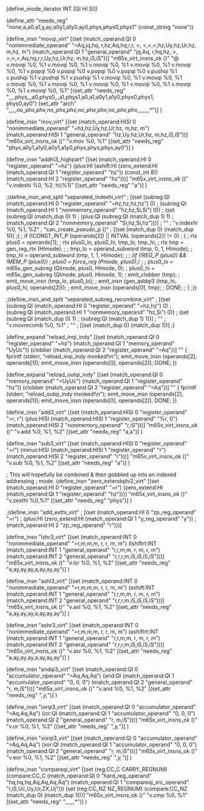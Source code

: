(define_mode_iterator INT [QI HI SI])

(define_attr "needs_reg" "none,a,a0,a1,y,ay,a0y1,a1y0,ay0,phys,phys0,phys1"
  (const_string "none"))

(define_insn "movqi_virt"
  [(set (match_operand:QI 0 "nonimmediate_operand"
      "=Aq,jq,hq, r,hz,Aq,hq,r,r, <, <,<,<,hz,Uy,hz,Ur,hz, m,hz, m")
        (match_operand:QI 1 "general_operand"
       "jq,Aq, r,hq,hz, >, >,>,>,Aq,hq,r,r,Uy,hz,Ur,hz, m,hz,iS,iS"))]
  "m65x_virt_insns_ok ()"
  "@
  v.movqi %0, %1
  v.movqi %0, %1
  v.movqi %0, %1
  v.movqi %0, %1
  v.movqi %0, %1
  v.popqi %0
  v.popqi %0
  v.popqi %0
  v.popqi %0
  v.pushqi %1
  v.pushqi %1
  v.pushqi %1
  v.pushqi %1
  v.movqi %0, %1
  v.movqi %0, %1
  v.movqi %0, %1
  v.movqi %0, %1
  v.movqi %0, %1
  v.movqi %0, %1
  v.movqi %0, %1
  v.movqi %0, %1"
  [(set_attr "needs_reg"
     "*,*,*,*,phys,*,*,a0,phys0,*,*,a1,phys1,a0,a1,a0y1,a1y0,phys0,phys1,\
      phys0,ay0")
   (set_attr "arch"
     "*,*,*,*,*,no_phx,phx,no_phx,phx,no_phx,phx,no_phx,phx,*,*,*,*,*,*,*,*")]
)

(define_insn "mov<mode>_virt"
  [(set (match_operand:HISI 0 "nonimmediate_operand"
                                              "=hz,hz,Uy,hz,Ur,hz, m,hz, m")
        (match_operand:HISI 1 "general_operand"
                                               "hz,Uy,hz,Ur,hz, m,hz,iS,iS"))]
  "m65x_virt_insns_ok ()"
  "v.mov<mode> %0, %1"
  [(set_attr "needs_reg" "phys,a0y1,a1y0,a0y1,a1y0,phys,phys,phys,ay0")]
)

(define_insn "addhi3_highpart"
  [(set (match_operand:HI 0 "register_operand"                  "=hz")
        (plus:HI (ashift:HI
                   (zero_extend:HI
                     (match_operand:QI 1 "register_operand"      "hz"))
                   (const_int 8))
                 (match_operand:HI 2 "register_operand"          "hz")))]
  "m65x_virt_insns_ok ()"
  "v.indexhi %0, %2, hi(%1)"
  [(set_attr "needs_reg" "a")]
)

;(define_insn_and_split "separated_indexhi_virt"
;  [(set (subreg:QI (match_operand:HI 0 "register_operand" "=hz,hz,hz,hz") 0)
;        (subreg:QI (match_operand:HI 1 "nonmemory_operand" "hz,hz,Si,Si") 0))
;   (set (subreg:QI (match_dup 0) 1)
;        (plus:QI (subreg:QI (match_dup 1) 1)
;                 (match_operand:QI 2 "nonmemory_operand"   "Si,hz,Si,hz")))]
;  ""
;  "v.indexhi %0, %1, %2"
;  "can_create_pseudo_p ()"
;  [(set (match_dup 0) (match_dup 1))]
;{
;  if (!CONST_INT_P (operands[2]) || INTVAL (operands[2]) != 0)
;    {
;      rtx plus0 = operands[1];
;      rtx plus0_lo, plus0_hi, tmp_lo, tmp_hi;
;      rtx tmp = gen_reg_rtx (HImode);
;
;      tmp_lo = operand_subword (tmp, 0, 1, HImode);
;      tmp_hi = operand_subword (tmp, 1, 1, HImode);
;
;      /*if (!REG_P (plus0) && !MEM_P (plus0))
;        plus0 = force_reg (Pmode, plus0);*/
;
;      plus0_lo = m65x_gen_subreg (QImode, plus0, HImode, 0);
;      plus0_hi = m65x_gen_subreg (QImode, plus0, HImode, 1);
;      emit_clobber (tmp);
;      emit_move_insn (tmp_lo, plus0_lo);
;      emit_insn (gen_addqi3 (tmp_hi, plus0_hi, operands[2]));
;      emit_move_insn (operands[0], tmp);
;      DONE;
;    }
;})

;(define_insn_and_split "separated_subreg_recombine_virt"
;  [(set (subreg:QI (match_operand:HI 0 "register_operand" "=hz,hz") 0)
;        (subreg:QI (match_operand:HI 1 "nonmemory_operand" "hz,Si") 0))
;   (set (subreg:QI (match_dup 0) 1)
;        (subreg:QI (match_dup 1) 1))]
;  ""
;  "v.movrecomb %0, %1"
;  ""
;  [(set (match_dup 0) (match_dup 1))]
;)

(define_expand "reload_inqi_indy"
  [(set (match_operand:QI 0 "register_operand" "=hz")
        (match_operand:QI 1 "memory_operand"    "UyUc"))
   (clobber (match_operand:QI 2 "register_operand" "=Aq"))]
  ""
{
  fprintf (stderr, "reload_inqi_indy invoked!\n");
  emit_move_insn (operands[2], operands[1]);
  emit_move_insn (operands[0], operands[2]);
  DONE;
})

(define_expand "reload_outqi_indy"
  [(set (match_operand:QI 0 "memory_operand"     "=UyUc")
        (match_operand:QI 1 "register_operand"      "hz"))
   (clobber (match_operand:QI 2 "register_operand" "=Aq"))]
  ""
{
  fprintf (stderr, "reload_outqi_indy invoked!\n");
  emit_move_insn (operands[2], operands[1]);
  emit_move_insn (operands[0], operands[2]);
  DONE;
})

(define_insn "add<mode>3_virt"
  [(set (match_operand:HISI 0 "register_operand"            "=r, r")
        (plus:HISI (match_operand:HISI 1 "register_operand" "%r, 0")
                   (match_operand:HISI 2 "nonmemory_operand" "r,iS")))]
  "m65x_virt_insns_ok ()"
  "v.add<mode> %0, %1, %2"
  [(set_attr "needs_reg" "a,a")]
)

(define_insn "sub<mode>3_virt"
  [(set (match_operand:HISI 0 "register_operand"            "=r")
        (minus:HISI (match_operand:HISI 1 "register_operand" "r")
                    (match_operand:HISI 2 "register_operand" "r")))]
  "m65x_virt_insns_ok ()"
  "v.sub<mode> %0, %1, %2"
  [(set_attr "needs_reg" "a")]
)

; This will hopefully be combined & then gobbled up into an indexed addressing
; mode.
(define_insn "zero_extendqihi2_virt"
  [(set (match_operand:HI 0 "register_operand"                "=r")
        (zero_extend:HI (match_operand:QI 1 "register_operand" "hz")))]
  "m65x_virt_insns_ok ()"
  "v.zexthi %0,%1"
  [(set_attr "needs_reg" "phys")]
)

;(define_insn "add_exthi_virt"
;  [(set (match_operand:HI 0 "zp_reg_operand" "=r")
;        (plus:HI (zero_extend:HI (match_operand:QI 1 "y_reg_operand" "y"))
;                 (match_operand:HI 2 "zp_reg_operand" "r")))]

(define_insn "lshr<mode>3_virt"
  [(set (match_operand:INT 0 "nonimmediate_operand"  "=r,m,m,m, r, r, m, m")
        (lshiftrt:INT (match_operand:INT 1 "general_operand"
                                                      "r,r,m,m, r, m, r, m")
                      (match_operand:INT 2 "general_operand"
                                                      "r,r,r,m,iS,iS,iS,iS")))]
  "m65x_virt_insns_ok ()"
  "v.lsr<mode> %0, %1, %2"
  [(set_attr "needs_reg" "a,ay,ay,ay,a,ay,ay,ay")]
)

(define_insn "ashl<mode>3_virt"
  [(set (match_operand:INT 0 "nonimmediate_operand"  "=r,m,m,m, r, r, m, m")
        (ashift:INT (match_operand:INT 1 "general_operand"
                                                      "r,r,m,m, r, m, r, m")
                    (match_operand:INT 2 "general_operand"
                                                      "r,r,r,m,iS,iS,iS,iS")))]
  "m65x_virt_insns_ok ()"
  "v.asl<mode> %0, %1, %2"
  [(set_attr "needs_reg" "a,ay,ay,ay,a,ay,ay,ay")]
)

(define_insn "ashr<mode>3_virt"
  [(set (match_operand:INT 0 "nonimmediate_operand"  "=r,m,m,m, r, r, m, m")
        (ashiftrt:INT (match_operand:INT 1 "general_operand"
                                                      "r,r,m,m, r, m, r, m")
                      (match_operand:INT 2 "general_operand"
                                                      "r,r,r,m,iS,iS,iS,iS")))]
  "m65x_virt_insns_ok ()"
  "v.asr<mode> %0, %1, %2"
  [(set_attr "needs_reg" "a,ay,ay,ay,a,ay,ay,ay")]
)

(define_insn "andqi3_virt"
  [(set (match_operand:QI 0 "accumulator_operand"         "=Aq,Aq,Aq")
        (and:QI (match_operand:QI 1 "accumulator_operand"   "0, 0, 0")
                (match_operand:QI 2 "general_operand"       "r, m,iS")))]
  "m65x_virt_insns_ok ()"
  "v.and %0, %1, %2"
  [(set_attr "needs_reg" "*,y,*")]
)

(define_insn "iorqi3_virt"
  [(set (match_operand:QI 0 "accumulator_operand"         "=Aq,Aq,Aq")
        (ior:QI (match_operand:QI 1 "accumulator_operand"   "0, 0, 0")
                (match_operand:QI 2 "general_operand"       "r, m,iS")))]
  "m65x_virt_insns_ok ()"
  "v.or %0, %1, %2"
  [(set_attr "needs_reg" "*,y,*")]
)

(define_insn "xorqi3_virt"
  [(set (match_operand:QI 0 "accumulator_operand"         "=Aq,Aq,Aq")
        (xor:QI (match_operand:QI 1 "accumulator_operand"   "0, 0, 0")
                (match_operand:QI 2 "general_operand"       "r, m,iS")))]
  "m65x_virt_insns_ok ()"
  "v.eor %0, %1, %2"
  [(set_attr "needs_reg" "*,y,*")]
)

(define_insn "compareqi_virt"
  [(set (reg:CC_C CARRY_REGNUM)
        (compare:CC_C (match_operand:QI 0 "hard_reg_operand"
                                                      "hq,hq,hq,Aq,Aq,Aq,Aq")
                      (match_operand:QI 1 "compareqi_src_operand"
                                                       "r,iS,Uc,Uy,Ur,ZX,Uj")))
   (set (reg:CC_NZ NZ_REGNUM)
        (compare:CC_NZ (match_dup 0) (match_dup 1)))]
  "m65x_virt_insns_ok ()"
  "v.cmp %0, %1"
  [(set_attr "needs_reg" "*,*,*,*,*,*,*")]
)

